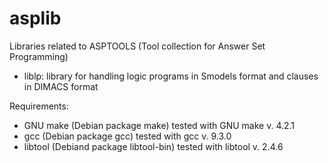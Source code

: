 # asplib
Libraries related to ASPTOOLS (Tool collection for Answer Set Programming)

- liblp: library for handling logic programs in Smodels format and clauses in DIMACS format

Requirements:

- GNU make (Debian package make) tested with GNU make v. 4.2.1
- gcc (Debian package gcc) tested with gcc v. 9.3.0
- libtool (Debiand package libtool-bin) tested with libtool v. 2.4.6

